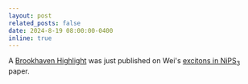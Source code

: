 ```yaml
---
layout: post
related_posts: false
date: 2024-8-19 08:00:00-0400
inline: true
---
```


A [Brookhaven Highlight](https://www.bnl.gov/newsroom/news.php?a=221937) was just published on Wei's [excitons in NiPS<sub>3</sub>](/publications/#He2024magnetically) paper.
